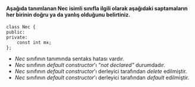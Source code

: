 #### Aşağıda tanımlanan Nec isimli sınıfla ilgili olarak aşağıdaki saptamaların her birinin doğru ya da yanlış olduğunu belirtiniz.


```
class Nec {
public:
private:
	const int mx;
};
```

+ _Nec_ sınıfının tanımında sentaks hatası vardır.   
+ _Nec_ sınıfının _default constructor_'ı _"not declared"_ durumdadır.
+ _Nec_ sınıfının _default constructor_'ı derleyici tarafından _delete_ edilmiştir.
+ _Nec_ sınıfının _default constructor_'ı derleyici tarafından _default_ edilmiştir.
